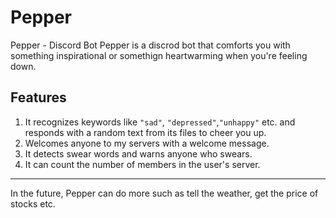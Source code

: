 # Pepper
Pepper - Discord Bot 
Pepper is a discrod bot that comforts you with something inspirational or somethign heartwarming when you're feeling down. 
## Features
1. It recognizes keywords like `"sad"`, `"depressed"`,`"unhappy"` etc. and responds with a random text from its files to cheer you up.
2. Welcomes anyone to my servers with a welcome message.
3. It detects swear words and warns anyone who swears.
4. It can count the number of members in the user's server.
---
In the future, Pepper can do more such as tell the weather, get the price of stocks etc.

